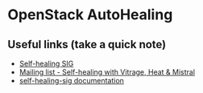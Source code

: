 # OpenStack AutoHealing

## Useful links (take a quick note)

* [Self-healing SIG](https://wiki.openstack.org/wiki/Self-healing_SIG)
* [Mailing list - Self-healing with Vitrage, Heat & Mistral](http://lists.openstack.org/pipermail/openstack-sigs/2018-July/000425.html)
* [self-healing-sig documentation](https://github.com/openstack/self-healing-sig/blob/master/use-cases/vitrage-mistral-integration.rst)
